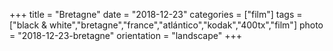 +++
title = "Bretagne"
date = "2018-12-23"
categories = ["film"]
tags = ["black & white","bretagne","france","atlántico","kodak","400tx","film"]
photo = "2018-12-23-bretagne"
orientation = "landscape"
+++
